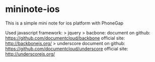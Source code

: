 mininote-ios
============

This is a simple mini note for ios platform with PhoneGap

Used javascript framework:
    > jquery 
    > bacbone:
        document on github: https://github.com/documentcloud/backbone
        official site: http://backbonejs.org/
    > underscore
        document on github: https://github.com/documentcloud/underscore
        official site: http://underscorejs.org/
